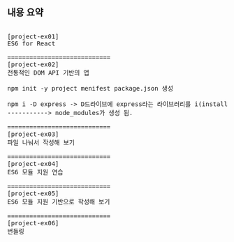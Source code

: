 ## 내용 요약
<pre>

[project-ex01]
ES6 for React

============================
[project-ex02]
전통적인 DOM API 기반의 앱

npm init -y project menifest package.json 생성

npm i -D express -> D드라이브에 express라는 라이브러리를 i(install)하겠다는 의미.
-----------> node_modules가 생성 됨.

============================
[project-ex03]
파일 나눠서 작성해 보기

============================
[project-ex04]
ES6 모듈 지원 연습

============================
[project-ex05]
ES6 모듈 지원 기반으로 작성해 보기

============================
[project-ex06]
번들링

<pre>